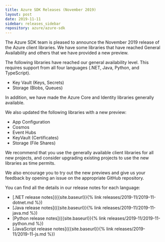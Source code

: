 ```yaml
---
title: Azure SDK Releases (November 2019)
layout: post
date: 2019-11-11
sidebar: releases_sidebar
repository: azure/azure-sdk
---
```


The Azure SDK team is pleased to announce the November 2019 release of the Azure client libraries.  We have some libraries that have reached General Availability and others that we have provided a new preview.

The following libraries have reached our general availability level.  This requires support from all four languages (.NET, Java, Python, and TypeScript).

* Key Vault (Keys, Secrets)
* Storage (Blobs, Queues)

In addition, we have made the Azure Core and Identity libraries generally available.

We also updated the following libraries with a new preview:

* App Configuration
* Cosmos
* Event Hubs
* KeyVault (Certificates)
* Storage (File Shares)

We recommend that you use the generally available client libraries for all new projects, and consider upgrading existing projects to use the new libraries as time permits.

We also encourage you to try out the new previews and give us your feedback by opening an issue on the appropriate GitHub repository.

You can find all the details in our release notes for each language:

* [.NET release notes]({{site.baseurl}}{% link releases/2019-11/2019-11-dotnet.md %})
* [Java release notes]({{site.baseurl}}{% link releases/2019-11/2019-11-java.md %})
* [Python release notes]({{site.baseurl}}{% link releases/2019-11/2019-11-python.md %})
* [JavaScript release notes]({{site.baseurl}}{% link releases/2019-11/2019-11-js.md %})
